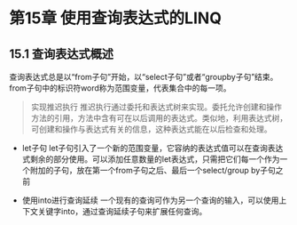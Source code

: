 # 第15章 使用查询表达式的LINQ
## 15.1 查询表达式概述
查询表达式总是以“from子句”开始，以“select子句”或者“groupby子句”结束。
from子句中的标识符word称为范围变量，代表集合中的每一项。
> 实现推迟执行
> 推迟执行通过委托和表达式树来实现。委托允许创建和操作方法的引用，方法中含有可在以后调用的表达式。类似地，利用表达式树，可创建和操作与表达式有关的信息，这种表达式能在以后检查和处理。

* let子句
let子句引入了一个新的范围变量，它容纳的表达式值可以在查询表达式剩余的部分使用。可以添加任意数量的let表达式，只需把它们每一个作为一个附加的子句，放在第一个from子句之后、最后一个select/group by子句之前

* 使用into进行查询延续
一个现有的查询可作为另一个查询的输入，可以使用上下文关键字into，通过查询延续子句来扩展任何查询。